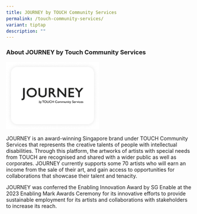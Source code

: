 ```yaml
---
title: JOURNEY by TOUCH Community Services
permalink: /touch-community-services/
variant: tiptap
description: ""
---
```

<h3>About JOURNEY by Touch Community Services</h3>
<p></p>
<p></p>
<div class="isomer-image-wrapper">
<img style="width: 50%;" height="auto" width="100%" alt="" src="/images/Frame_206.png">
</div>
<p>JOURNEY is an award-winning Singapore brand under TOUCH Community Services
that represents the creative talents of people with intellectual disabilities.
Through this platform, the artworks of artists with special needs from
TOUCH are recognised and shared with a wider public as well as corporates.
JOURNEY currently supports some 70 artists who will earn an income from
the sale of their art, and gain access to opportunities for collaborations
that showcase their talent and tenacity.</p>
<p>JOURNEY was conferred the Enabling Innovation Award by SG Enable at the
2023 Enabling Mark Awards Ceremony for its innovative efforts to provide
sustainable employment for its artists and collaborations with stakeholders
to increase its reach.</p>
<p></p>